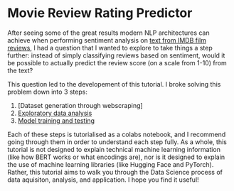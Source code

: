 # Movie Review Rating Predictor

After seeing some of the great results modern NLP architectures can achieve when performing sentiment analysis on [text from IMDB film reviews](https://www.kaggle.com/datasets/lakshmi25npathi/imdb-dataset-of-50k-movie-reviews), I had a question that I wanted to explore to take things a step further: instead of simply classifying reviews based on sentiment, would it be possible to actually predict the review score (on a scale from 1-10) from the text?

This question led to the developement of this tutorial. I broke solving this problem down into 3 steps:
1. [Dataset generation through webscraping]
2. [Exploratory data analysis](https://github.com/shaikadish/imdbProject/blob/main/EDA_and_preprocessing.ipynb)
3. [Model training and testing](https://github.com/shaikadish/imdbProject/blob/main/model_training_and_testing.ipynb)

Each of these steps is tutorialised as a colabs notebook, and I recommend going through them in order to understand each step fully. As a whole, this tutorial is not designed to explain technical machine learning information (like how BERT works or what encodings are), nor is it designed to explain the use of machine learning libraries (like Hugging Face and PyTorch). Rather, this tutorial aims to walk you through the Data Science process of data aquisiton, analysis, and application. I hope you find it useful!

